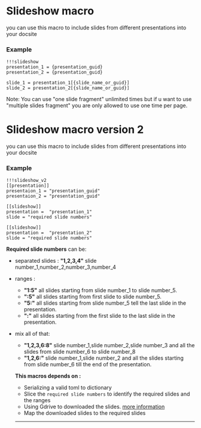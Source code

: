 # Slideshow macro
you can use this macro to include slides from different presentations into your docsite

### Example

```
!!!slideshow
presentation_1 = {presentation_guid}
presentation_2 = {presentation_guid}

slide_1 = presentation_1[{slide_name_or_guid}]
slide_2 = presentation_2[{slide_name_or_guid}]
```

Note: You can use "one slide fragment" unlimited times but if u want to use "multiple slides fragment" you are only allowed to use one time per page.


# Slideshow macro version 2
you can use this macro to include slides from different presentations into your docsite

### Example

```
!!!slideshow_v2
[[presentation]]
presentaion_1 = "presentation_guid"
presentaion_2 = "presentation_guid"

[[slideshow]]
presentation =  "presentation_1"
slide = "required slide numbers"

[[slideshow]]
presentation =  "presentation_2"
slide = "required slide numbers"
```

**Required slide numbers** can be:

* separated slides : **"1,2,3,4"** slide number_1,number_2,number_3,number_4
* ranges :
    * **"1:5"** all slides starting from slide number_1 to slide number_5.
    * **":5"** all slides starting from first slide to slide number_5.
    * **"5:"** all slides starting from slide number_5 tell the last slide in the presentation.
    * **":"** all slides starting from the first slide to the last slide in the presentation.
 * mix all of that:
    * **"1,2,3,6:8"** slide number_1,slide number_2,slide number_3 and all the slides from slide number_6 to slide number_8
    * **"1,2,6:"** slide number_1,slide number_2 and all the slides starting from slide number_6 till the end of the presentation.
    
    **This macros depends on :**
    * Serializing a valid toml to dictionary  
    * Slice the ```required slide numbers``` to identify the required slides and the ranges
    * Using Gdrive to downloaded the slides. [more information ](https://github.com/threefoldtech/jumpscaleX_threebot/blob/development/docs/wikis/tech/README.md#setting-up-gdrive-and-service-account)
    * Map the downloaded slides to the required slides
    * ****
